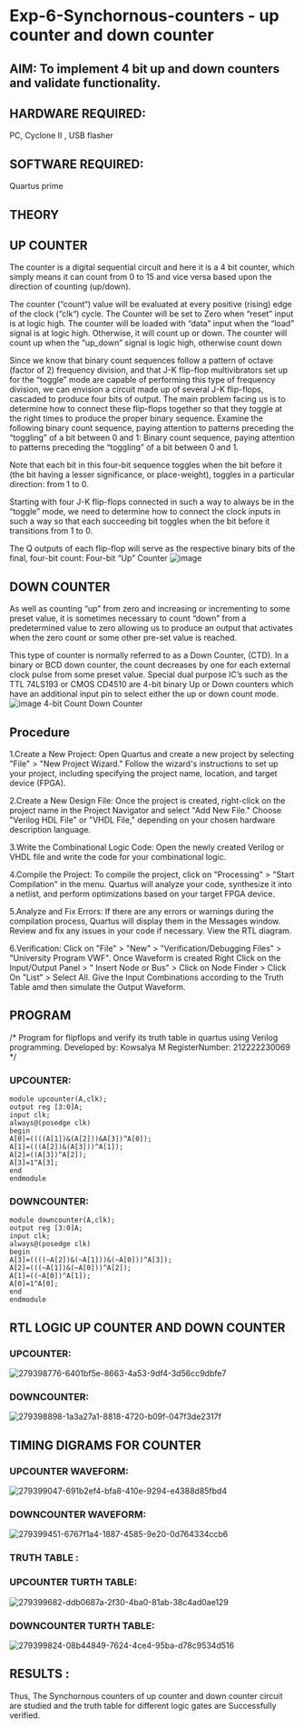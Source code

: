 # Exp-6-Synchornous-counters - up counter and down counter 
## AIM: To implement 4 bit up and down counters and validate  functionality.
## HARDWARE REQUIRED:  
PC, Cyclone II , USB flasher
## SOFTWARE REQUIRED:  
Quartus prime
## THEORY 
## UP COUNTER 
The counter is a digital sequential circuit and here it is a 4 bit counter, which simply means it can count from 0 to 15 and vice versa based upon the direction of counting (up/down). 

The counter (“count“) value will be evaluated at every positive (rising) edge of the clock (“clk“) cycle.
The Counter will be set to Zero when “reset” input is at logic high.
The counter will be loaded with “data” input when the “load” signal is at logic high. Otherwise, it will count up or down.
The counter will count up when the “up_down” signal is logic high, otherwise count down

Since we know that binary count sequences follow a pattern of octave (factor of 2) frequency division, and that J-K flip-flop multivibrators set up for the “toggle” mode are capable of performing this type of frequency division, we can envision a circuit made up of several J-K flip-flops, cascaded to produce four bits of output.
The main problem facing us is to determine how to connect these flip-flops together so that they toggle at the right times to produce the proper binary sequence.
Examine the following binary count sequence, paying attention to patterns preceding the “toggling” of a bit between 0 and 1:
Binary count sequence, paying attention to patterns preceding the “toggling” of a bit between 0 and 1.

Note that each bit in this four-bit sequence toggles when the bit before it (the bit having a lesser significance, or place-weight), toggles in a particular direction: from 1 to 0. 

Starting with four J-K flip-flops connected in such a way to always be in the “toggle” mode, we need to determine how to connect the clock inputs in such a way so that each succeeding bit toggles when the bit before it transitions from 1 to 0.

The Q outputs of each flip-flop will serve as the respective binary bits of the final, four-bit count:
Four-bit “Up” Counter
![image](https://user-images.githubusercontent.com/36288975/169644758-b2f4339d-9532-40c5-af40-8f4f8c942e2c.png)
## DOWN COUNTER 
As well as counting “up” from zero and increasing or incrementing to some preset value, it is sometimes necessary to count “down” from a predetermined value to zero allowing us to produce an output that activates when the zero count or some other pre-set value is reached.

This type of counter is normally referred to as a Down Counter, (CTD). In a binary or BCD down counter, the count decreases by one for each external clock pulse from some preset value. Special dual purpose IC’s such as the TTL 74LS193 or CMOS CD4510 are 4-bit binary Up or Down counters which have an additional input pin to select either the up or down count mode.
![image](https://user-images.githubusercontent.com/36288975/169644844-1a14e123-7228-4ed8-81a9-eb937dff4ac8.png)
4-bit Count Down Counter
## Procedure
1.Create a New Project: Open Quartus and create a new project by selecting "File" > "New Project Wizard." Follow the wizard's instructions to set up your project, including specifying the project name, location, and target device (FPGA).

2.Create a New Design File: Once the project is created, right-click on the project name in the Project Navigator and select "Add New File." Choose "Verilog HDL File" or "VHDL File," depending on your chosen hardware description language.

3.Write the Combinational Logic Code: Open the newly created Verilog or VHDL file and write the code for your combinational logic.

4.Compile the Project: To compile the project, click on "Processing" > "Start Compilation" in the menu. Quartus will analyze your code, synthesize it into a netlist, and perform optimizations based on your target FPGA device.

5.Analyze and Fix Errors: If there are any errors or warnings during the compilation process, Quartus will display them in the Messages window. Review and fix any issues in your code if necessary. View the RTL diagram.

6.Verification: Click on "File" > "New" > "Verification/Debugging Files" > "University Program VWF". Once Waveform is created Right Click on the Input/Output Panel > " Insert Node or Bus" > Click on Node Finder > Click On "List" > Select All. Give the Input Combinations according to the Truth Table amd then simulate the Output Waveform.
## PROGRAM 
/*
Program for flipflops  and verify its truth table in quartus using Verilog programming.
Developed by: Kowsalya M
RegisterNumber:  212222230069
*/
### UPCOUNTER:
```
module upcounter(A,clk);
output reg [3:0]A;
input clk;
always@(posedge clk)
begin
A[0]=((((A[1])&(A[2]))&A[3])^A[0]);
A[1]=(((A[2])&(A[3]))^A[1]);
A[2]=((A[3])^A[2]);
A[3]=1^A[3];
end
endmodule
```
### DOWNCOUNTER:
```
module downcounter(A,clk);
output reg [3:0]A;
input clk;
always@(posedge clk)
begin
A[3]=((((~A[2])&(~A[1]))&(~A[0]))^A[3]);
A[2]=(((~A[1])&(~A[0]))^A[2]);
A[1]=((~A[0])^A[1]);
A[0]=1^A[0];
end
endmodule
```
## RTL LOGIC UP COUNTER AND DOWN COUNTER
### UPCOUNTER:
![279398776-6401bf5e-8663-4a53-9df4-3d56cc9dbfe7](https://github.com/Kowsalyasathya/Exp-7-Synchornous-counters-/assets/118671457/410ca56e-453b-49e5-8445-18391ee37c4c)
### DOWNCOUNTER:
![279398898-1a3a27a1-8818-4720-b09f-047f3de2317f](https://github.com/Kowsalyasathya/Exp-7-Synchornous-counters-/assets/118671457/37e80418-e5f1-4049-826d-8d53c8dab962)
## TIMING DIGRAMS FOR COUNTER  
### UPCOUNTER WAVEFORM:

![279399047-691b2ef4-bfa8-410e-9294-e4388d85fbd4](https://github.com/Kowsalyasathya/Exp-7-Synchornous-counters-/assets/118671457/b29b9e50-034f-4d53-afd4-568b311de03d)
### DOWNCOUNTER WAVEFORM:
![279399451-6767f1a4-1887-4585-9e20-0d764334ccb6](https://github.com/Kowsalyasathya/Exp-7-Synchornous-counters-/assets/118671457/d8811d4e-5570-4648-8ff2-eb3641711c47)
### TRUTH TABLE :
### UPCOUNTER TURTH TABLE:
![279399682-ddb0687a-2f30-4ba0-81ab-38c4ad0ae129](https://github.com/Kowsalyasathya/Exp-7-Synchornous-counters-/assets/118671457/6c96e705-67d0-4080-a2cd-139b732741d4)

### DOWNCOUNTER TURTH TABLE:
![279399824-08b44849-7624-4ce4-95ba-d78c9534d516](https://github.com/Kowsalyasathya/Exp-7-Synchornous-counters-/assets/118671457/96964a34-f48a-4642-94f2-c79b3ced2e4f)
## RESULTS :
Thus, The Synchornous counters of up counter and down counter circuit are studied and the truth table for different logic gates are Successfully verified.

